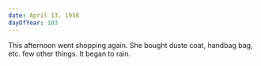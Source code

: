 ```yaml
---
date: April 13, 1958
dayOfYear: 103
---
```

This afternoon went shopping again. She bought duste coat, handbag bag, etc. few other things. It began to rain.